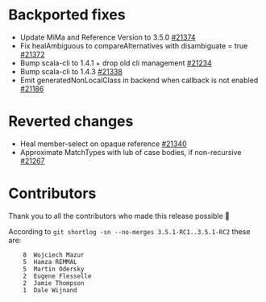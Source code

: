 # Backported fixes

- Update MiMa and Reference Version to 3.5.0 [#21374](https://github.com/scala/scala3/pull/21374)
- Fix healAmbiguous to compareAlternatives with disambiguate = true [#21372](https://github.com/scala/scala3/pull/21372)
- Bump scala-cli to 1.4.1 + drop old cli management [#21234](https://github.com/scala/scala3/pull/21234)
- Bump scala-cli to 1.4.3 [#21338](https://github.com/scala/scala3/pull/21338)
- Emit generatedNonLocalClass in backend when callback is not enabled [#21186](https://github.com/scala/scala3/pull/21186)

# Reverted changes

- Heal member-select on opaque reference [#21340](https://github.com/scala/scala3/pull/21340)
- Approximate MatchTypes with lub of case bodies, if non-recursive [#21267](https://github.com/scala/scala3/pull/21267)

# Contributors

Thank you to all the contributors who made this release possible 🎉

According to `git shortlog -sn --no-merges 3.5.1-RC1..3.5.1-RC2` these are:

```
    8  Wojciech Mazur
    5  Hamza REMMAL
    5  Martin Odersky
    2  Eugene Flesselle
    2  Jamie Thompson
    1  Dale Wijnand
```

